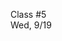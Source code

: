 <div class="lecture2">

<div class="column_date">
<p markdown="block">

Class #5 <br>
Wed, 9/19

</p>
</div>
<div class="column_materials">
<p markdown="block">



</p>
</div>

<div class="column_assign">
<p markdown="block">



</p>
</div>

</div>

